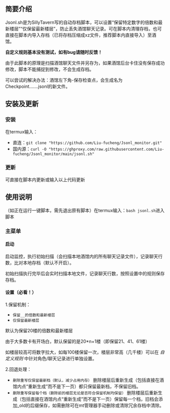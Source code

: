 ## 简要介绍

Jsonl.sh是为SillyTavern写的自动存档脚本，可以设置“保留特定数字的倍数和最新楼层”“仅保留最新楼层”，防止丢失酒馆聊天记录。可在脚本内清理存档，也可直接在脚本内导入存档（已将存档压缩成xz文件，推荐脚本内直接导入）至酒馆。

**自定义规则基本没有测试，如有bug请随时反馈！**

由于此脚本的原理是扫描酒馆聊天文件并另存为，如果酒馆后台卡住没有保存成功修改，脚本不能捕捉到修改，不会生成存档。

可以尝试的解决办法：酒馆左下角-保存检查点，会生成名为Checkpoint…….jsonl的新文件。

## 安装及更新

### 安装

在termux输入：

* 直连：`git clone "https://github.com/Liu-fucheng/Jsonl_monitor.git"`
* 国内源：`curl -O "https://ghproxy.com/raw.githubusercontent.com/Liu-fucheng/Jsonl_monitor/main/jsonl.sh"`

### 更新

可直接在脚本内更新或输入以上代码更新

## 使用说明

（如正在运行一键脚本，需先退出原有脚本）在termux输入：`bash jsonl.sh`进入脚本

### 主菜单

#### 启动

启动监控，执行初始扫描（会扫描本地酒馆内的所有聊天记录文件），记录聊天行数，比对本地存档（默认不开启）。

初始扫描执行完毕后会实时扫描本地文件，记录聊天行数，按照设置中的规则保存存档。

#### 设置（必看！）

1.保留机制：

* `保留__的倍数和最新楼层`
* `仅保留最新楼层`
  
默认为保留20楼的倍数和最新楼层

由于大多数卡有开场白，默认保留的是20*n+1楼（即保留21、41、61楼）

如楼层较高可将数字拉大，如每100楼保留一次，楼层非常高（几千楼）可以在
*自定义规则*
中针对角色/聊天记录进行单独设置。

2.回退处理：

* `删除重写仅保留最新档（默认，减少占用内存）`
  删除楼层后重新生成（包括直接在酒馆内点“重新生成”而不是下一页）都只保留最新档，不保留旧档。
* `删除重写保留每个档（删除前的楼层无论是否符合保留机制均保留）`
  删除楼层后重新生成（包括直接在酒馆内点“重新生成”而不是下一页）保留每一个档，旧档会添加_old的后缀保存，如需删除可在mt管理器手动删除或清除冗余存档中清除。

